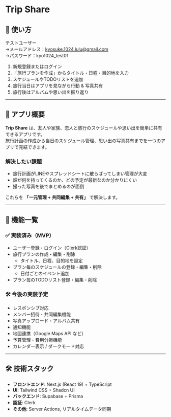 # Trip Share

## 📖 使い方

テストユーザー                
→メールアドレス：kyosuke.1024.lulu@gmail.com       
→パスワード：kyo1024_test01


1. 新規登録またはログイン  
2. 「旅行プランを作成」からタイトル・日程・目的地を入力  
3. スケジュールやTODOリストを追加  
4. 旅行当日はアプリを見ながら行動 & 写真共有  
5. 旅行後はアルバムや思い出を振り返り

--- 

## 📌 アプリ概要
**Trip Share** は、友人や家族、恋人と旅行のスケジュールや思い出を簡単に共有できるアプリです。  
旅行計画の作成から当日のスケジュール管理、思い出の写真共有までを一つのアプリで完結できます。  

### 解決したい課題
- 旅行計画がLINEやスプレッドシートに散らばってしまい管理が大変  
- 誰が何を持ってくるのか、どの予定が最新なのか分かりにくい  
- 撮った写真を後でまとめるのが面倒  

これらを **「一元管理 + 共同編集 + 共有」** で解決します。

---

## 🚀 機能一覧

### ✅ 実装済み（MVP）
- ユーザー登録・ログイン（Clerk認証）
- 旅行プランの作成・編集・削除  
  - タイトル、日程、目的地を設定  
- プラン毎のスケジュールの登録・編集・削除  
  - 日付ごとのイベント追加  
- プラン毎のTODOリスト登録・編集・削除  

### 🛠 今後の実装予定
- レスポンシブ対応
- メンバー招待・共同編集機能  
- 写真アップロード・アルバム共有  
- 通知機能  
- 地図連携（Google Maps API など）  
- 予算管理・費用分担機能  
- カレンダー表示 / ダークモード対応  

---

## 🛠 技術スタック
- **フロントエンド**: Next.js (React 19) + TypeScript  
- **UI**: Tailwind CSS + Shadcn UI  
- **バックエンド**: Supabase + Prisma  
- **認証**: Clerk  
- **その他**: Server Actions, リアルタイムデータ同期  





